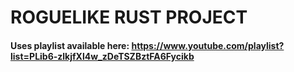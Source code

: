 # ROGUELIKE RUST PROJECT
#### Uses playlist available here: https://www.youtube.com/playlist?list=PLib6-zlkjfXl4w_zDeTSZBztFA6Fycikb